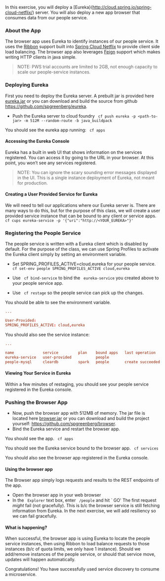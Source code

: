 In this exercise, you will deploy a [Eureka}(http://cloud.spring.io/spring-cloud-netflix/) server. You will also deploy a new app browser that consumes data from our people service.

### About the App
The browser app uses Eureka to identify instances of our people service. It uses the [Ribbon](https://github.com/Netflix/ribbon) support built into [Spring Cloud Netflix](http://cloud.spring.io/spring-cloud-netflix/) to provide client side load balancing. The browser app also leverages [Feign](https://github.com/Netflix/feign) support which makes writing HTTP clients in java simple.

> NOTE: PWS trial accounts are limited to 2GB, not enough capacity to scale our people-service instances.

### Deploying Eureka
First you need to deploy the Eureka server. A prebuilt jar is provided here [eureka.jar](http://cloud-native-workshop.cloudfoundry.org/resources/eureka.jar) or you can download and build the source from github https://github.com/spgreenberg/eureka.

- Push the Eureka server to cloud foundry
` cf push eureka -p <path-to-jar> -m 512M --random-route -b java_buildpack`

You should see the eureka app running: ` cf apps`

#### Accessing the Eureka Console
Eureka has a built in web UI that shows information on the services registered. You can access it by going to the URL in your browser. At this point, you won’t see any services registered.

> NOTE: You can ignore the scary sounding error messages displayed in the UI. This is a single instance deployment of Eureka, not meant for production.

#### Creating a User Provided Service for Eureka
We will need to tell our applications where our Eureka server is. There are many ways to do this, but for the purpose of this class, we will create a user provided service instance that can be bound to any client or service apps.
` cf cups eureka-service -p '{"uri":"http://<YOUR_EUREKA>"}'`

### Registering the People Service
The people service is written with a Eureka client which is disabled by default. For the purpose of the class, we can use Spring Profiles to activate the Eureka client simply by setting an environment variable.

- Set SPRING_PROFILES_ACTIVE=cloud,eureka for your people service.
` cf set-env people SPRING_PROFILES_ACTIVE cloud,eureka`

- Use ` cf bind-service` to bind the ` eureka-service` you created above to your people service app.
- Use ` cf restage` so the people service can pick up the changes.

You should be able to see the environment variable.
```cf env people
...

User-Provided:
SPRING_PROFILES_ACTIVE: cloud,eureka
```

You should also see the service instance:
```cf services
...

name             service         plan    bound apps   last operation
eureka-service   user-provided           people
people-mysql     cleardb         spark   people       create succeeded
```

#### Viewing Your Service in Eureka
Within a few minutes of restaging, you should see your people service registered in the Eureka console.

### Pushing the Browser App
- Now, push the browser app with 512MB of memory. The jar file is located here [browser.jar](http://cloud-native-workshop.cloudfoundry.org/resources/browser.jar) or you can download and build the project yourself: <https://github.com/spgreenberg/browser>.
- Bind the Eureka service and restart the browser app.

You should see the app.
` cf apps`

You should see the Eureka service bound to the browser app.
` cf services`

You should also see the browser app registered in the Eureka console.

#### Using the browser app
The Browser app simply logs requests and results to the REST endpoints of the app.
- Open the browser app in your web browser
- In the ` Explorer` text box, enter ` /people` and hit ` GO'
The first request *might* fail (not gracefully). This is b/c the browser service is still fetching information from Eureka. In the next exercise, we will add resiliency so we can fail gracefully.

#### What is happening?
When successful, the browser app is using Eureka to locate the people service instances, then using Ribbon to load balance requests to those instances (b/c of quota limits, we only have 1 instance). Should we add/remove instances of the people service, or should that service move, updates will happen automatically.

Congratulations! You have successfully used service discovery to consume a microservice.
